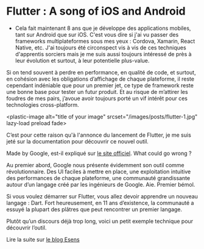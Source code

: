 # Flutter : A song of iOS and Android

-   Cela fait maintenant 8 ans que je développe des applications mobiles, tant sur Android que sur iOS. C'est vous dire si j'ai vu passer des frameworks multiplateformes sous mes yeux : Cordova, Xamarin, React Native, etc. J'ai toujours été circonspect vis à vis de ces techniques d'apprentis sorciers mais je me suis aussi toujours intéressé de près à leur évolution et surtout, à leur potentielle plus-value.

Si on tend souvent à perdre en performance, en qualité de code, et surtout, en cohésion avec les obligations d’affichage de chaque plateforme, il reste cependant indéniable que pour un premier jet, ce type de framework reste une bonne base pour tester un futur produit. Et au risque de m’attirer les foudres de mes pairs, j’avoue avoir toujours porté un vif intérêt pour ces technologies cross-platform. 

<plastic-image alt=\"title of your image\" srcset=\"/images/posts/flutter-1.jpg\" lazy-load preload fade></plastic-image>
  
C’est pour cette raison qu'à l'annonce du lancement de Flutter, je me suis jeté sur la documentation pour découvrir ce nouvel outil.  

Made by Google, est-il expliqué sur  [le site officiel](https://flutter.dev/). What could go wrong ?

Au premier abord, Google nous présente évidemment son outil comme révolutionnaire. Des UI faciles à mettre en place, une exploitation intuitive des performances de chaque plateforme, une communauté grandissante autour d’un langage créé par les ingénieurs de Google. Aie. Premier bémol.

Si vous voulez démarrer sur Flutter, vous allez devoir apprendre un nouveau langage : Dart. Fort heureusement, en 11 ans d’existence, la communauté a essuyé la plupart des plâtres que peut rencontrer un premier langage.  

Plutôt qu’un discours déjà trop long, voici un petit exemple technique pour découvrir l’outil.

Lire la suite sur [le blog Esens](https://www.esensconsulting.com/blog/flutter-ios-android)
